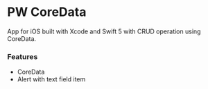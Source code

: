 # PW CoreData

App for iOS built with Xcode and Swift 5 with CRUD operation using CoreData.

### Features

- CoreData
- Alert with text field item